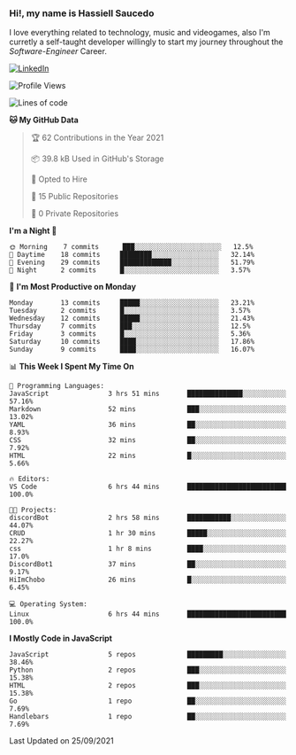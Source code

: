 ### Hi!, my name is Hassiell Saucedo
I love everything related to technology, music and videogames, also I'm curretly a self-taught developer willingly to start my journey throughout the *Software-Engineer* Career.

[![LinkedIn](https://img.shields.io/badge/LinkedIn-0073b1?logo=linkedin&style=flat-square&logoColor=white)](https://www.linkedin.com/in/hassiell-saucedo-7a4a12209/)

<!--START_SECTION:waka-->
![Profile Views](http://img.shields.io/badge/Profile%20Views-40-blue)

![Lines of code](https://img.shields.io/badge/From%20Hello%20World%20I%27ve%20Written-488018%20lines%20of%20code-blue)

**🐱 My GitHub Data** 

> 🏆 62 Contributions in the Year 2021
 > 
> 📦 39.8 kB Used in GitHub's Storage 
 > 
> 💼 Opted to Hire
 > 
> 📜 15 Public Repositories 
 > 
> 🔑 0 Private Repositories  
 > 
**I'm a Night 🦉** 

```text
🌞 Morning    7 commits      ███░░░░░░░░░░░░░░░░░░░░░░   12.5% 
🌆 Daytime    18 commits     ████████░░░░░░░░░░░░░░░░░   32.14% 
🌃 Evening    29 commits     █████████████░░░░░░░░░░░░   51.79% 
🌙 Night      2 commits      █░░░░░░░░░░░░░░░░░░░░░░░░   3.57%

```
📅 **I'm Most Productive on Monday** 

```text
Monday       13 commits     █████░░░░░░░░░░░░░░░░░░░░   23.21% 
Tuesday      2 commits      █░░░░░░░░░░░░░░░░░░░░░░░░   3.57% 
Wednesday    12 commits     █████░░░░░░░░░░░░░░░░░░░░   21.43% 
Thursday     7 commits      ███░░░░░░░░░░░░░░░░░░░░░░   12.5% 
Friday       3 commits      █░░░░░░░░░░░░░░░░░░░░░░░░   5.36% 
Saturday     10 commits     ████░░░░░░░░░░░░░░░░░░░░░   17.86% 
Sunday       9 commits      ████░░░░░░░░░░░░░░░░░░░░░   16.07%

```


📊 **This Week I Spent My Time On** 

```text
💬 Programming Languages: 
JavaScript               3 hrs 51 mins       ██████████████░░░░░░░░░░░   57.16% 
Markdown                 52 mins             ███░░░░░░░░░░░░░░░░░░░░░░   13.02% 
YAML                     36 mins             ██░░░░░░░░░░░░░░░░░░░░░░░   8.93% 
CSS                      32 mins             ██░░░░░░░░░░░░░░░░░░░░░░░   7.92% 
HTML                     22 mins             █░░░░░░░░░░░░░░░░░░░░░░░░   5.66%

🔥 Editors: 
VS Code                  6 hrs 44 mins       █████████████████████████   100.0%

🐱‍💻 Projects: 
discordBot               2 hrs 58 mins       ███████████░░░░░░░░░░░░░░   44.07% 
CRUD                     1 hr 30 mins        █████░░░░░░░░░░░░░░░░░░░░   22.27% 
css                      1 hr 8 mins         ████░░░░░░░░░░░░░░░░░░░░░   17.0% 
DiscordBot1              37 mins             ██░░░░░░░░░░░░░░░░░░░░░░░   9.17% 
HiImChobo                26 mins             █░░░░░░░░░░░░░░░░░░░░░░░░   6.45%

💻 Operating System: 
Linux                    6 hrs 44 mins       █████████████████████████   100.0%

```

**I Mostly Code in JavaScript** 

```text
JavaScript               5 repos             █████████░░░░░░░░░░░░░░░░   38.46% 
Python                   2 repos             ███░░░░░░░░░░░░░░░░░░░░░░   15.38% 
HTML                     2 repos             ███░░░░░░░░░░░░░░░░░░░░░░   15.38% 
Go                       1 repo              ██░░░░░░░░░░░░░░░░░░░░░░░   7.69% 
Handlebars               1 repo              ██░░░░░░░░░░░░░░░░░░░░░░░   7.69%

```



 Last Updated on 25/09/2021
<!--END_SECTION:waka-->